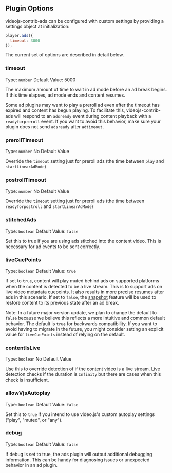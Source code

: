 ## Plugin Options

videojs-contrib-ads can be configured with custom settings by providing a settings object at initialization:

```js
player.ads({
  timeout: 3000
});
```

The current set of options are described in detail below.

### timeout

Type: `number`
Default Value: 5000

The maximum amount of time to wait in ad mode before an ad break begins. If this time elapses, ad mode ends and content resumes.

Some ad plugins may want to play a preroll ad even after the timeout has expired and content has begun playing. To facilitate this, videojs-contrib-ads will respond to an `adsready` event during content playback with a `readyforpreroll` event. If you want to avoid this behavior, make sure your plugin does not send `adsready` after `adtimeout`.

### prerollTimeout

Type: `number`
No Default Value

Override the `timeout` setting just for preroll ads (the time between `play` and `startLinearAdMode`)

### postrollTimeout

Type: `number`
No Default Value

Override the `timeout` setting just for preroll ads (the time between `readyforpostroll` and `startLinearAdMode`)

### stitchedAds

Type: `boolean`
Default Value: `false`

Set this to true if you are using ads stitched into the content video. This is necessary for ad events to be sent correctly.

### liveCuePoints

Type: `boolean`
Default Value: `true`

If set to `true`, content will play muted behind ads on supported platforms when the content is detected to be a live stream. This is to support ads on live video metadata cuepoints. It also results in more precise resumes after ads in this scenario. If set to `false`, the [snapshot](snapshot.md) feature will be used to restore content to its previous state after an ad break.

Note: In a future major version update, we plan to change the default to `false` because we believe this reflects a more intuitive and common default behavior. The default is `true` for backwards compatibility. If you want to avoid having to migrate in the future, you might consider setting an explicit value for `liveCuePoints` instead of relying on the default.

### contentIsLive

Type: `boolean`
No Default Value

Use this to override detection of if the content video is a live stream. Live detection checks if the duration is `Infinity` but there are cases when this check is insufficient.

### allowVjsAutoplay

Type: `boolean`
Default Value: `false`

Set this to `true` if you intend to use video.js's custom autoplay settings ("play", "muted", or "any").

### debug

Type: `boolean`
Default Value: `false`

If debug is set to true, the ads plugin will output additional debugging information.
This can be handy for diagnosing issues or unexpected behavior in an ad plugin.
